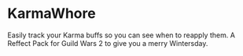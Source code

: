 # KarmaWhore
Easily track your Karma buffs so you can see when to reapply them. A Reffect Pack for Guild Wars 2 to give you a merry Wintersday.
